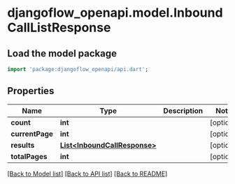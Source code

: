 # djangoflow_openapi.model.InboundCallListResponse

## Load the model package
```dart
import 'package:djangoflow_openapi/api.dart';
```

## Properties
Name | Type | Description | Notes
------------ | ------------- | ------------- | -------------
**count** | **int** |  | [optional] 
**currentPage** | **int** |  | [optional] 
**results** | [**List&lt;InboundCallResponse&gt;**](InboundCallResponse.md) |  | [optional] 
**totalPages** | **int** |  | [optional] 

[[Back to Model list]](../README.md#documentation-for-models) [[Back to API list]](../README.md#documentation-for-api-endpoints) [[Back to README]](../README.md)


